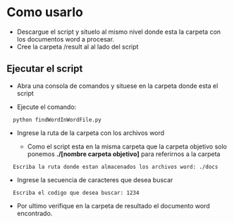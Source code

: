 # Como usarlo

  * Descargue el script y situelo al mismo nivel donde esta la carpeta con los documentos word a procesar.
  * Cree la carpeta /result al al lado del script

## Ejecutar el script

  * Abra una consola de comandos y situese en la carpeta donde esta el script

  * Ejecute el comando:

  ```
    python findWordInWordFile.py
  ```
  * Ingrese la ruta de la carpeta con los archivos word

    - Como el script esta en la misma carpeta que la carpeta objetivo
      solo ponemos **./[nombre carpeta objetivo]** para referirnos a la carpeta

  ```
    Escriba la ruta donde estan almacenados los archivos word: ./docs
  ```

  * Ingrese la secuencia de caracteres que desea buscar

  ```
    Escriba el codigo que desea buscar: 1234
  ```

  * Por ultimo verifique en la carpeta de resultado el documento word encontrado.
